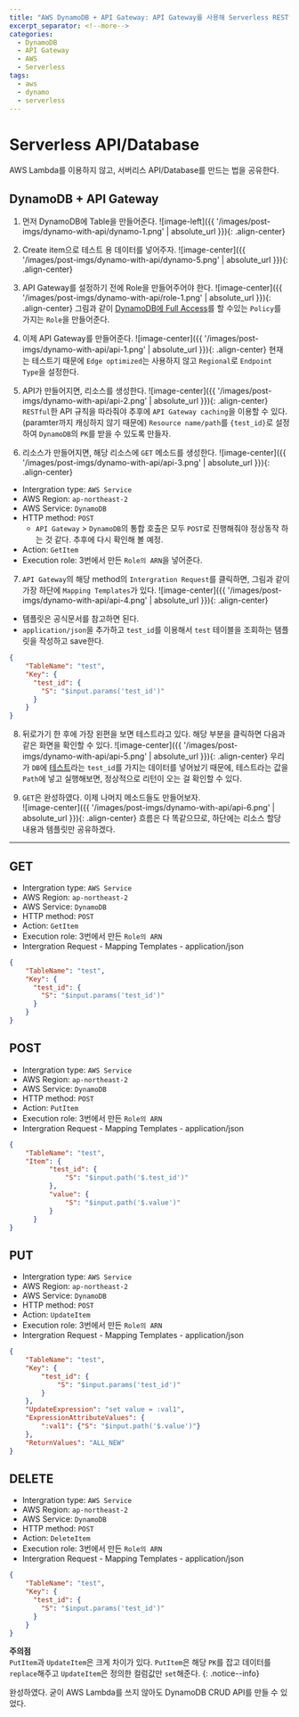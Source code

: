 ```yaml
---
title: "AWS DynamoDB + API Gateway: API Gateway를 사용해 Serverless RESTful API 만들기"
excerpt_separator: <!--more-->
categories:
  - DynamoDB
  - API Gateway
  - AWS
  - Serverless
tags: 
  - aws 
  - dynamo
  - serverless
---
```


# Serverless API/Database
AWS Lambda를 이용하지 않고, 서버리스 API/Database를 만드는 법을 공유한다.


## DynamoDB + API Gateway

1. 먼저 DynamoDB에 Table을 만들어준다.
![image-left]({{ '/images/post-imgs/dynamo-with-api/dynamo-1.png' | absolute_url }}){: .align-center}

2. Create item으로 테스트 용 데이터를 넣어주자.
![image-center]({{ '/images/post-imgs/dynamo-with-api/dynamo-5.png' | absolute_url }}){: .align-center}
<!--more-->

3. API Gateway를 설정하기 전에 Role을 만들어주어야 한다.
![image-center]({{ '/images/post-imgs/dynamo-with-api/role-1.png' | absolute_url }}){: .align-center}
그림과 같이 <U>DynamoDB에 Full Access</U>를 할 수있는 `Policy`를 가지는 `Role`을 만들어준다.

4. 이제 API Gateway를 만들어준다.
![image-center]({{ '/images/post-imgs/dynamo-with-api/api-1.png' | absolute_url }}){: .align-center}
현재는 테스트기 때문에 `Edge optimized`는 사용하지 않고 `Regional`로  `Endpoint Type`을 설정한다.

5. API가 만들어지면, 리소스를 생성한다.
![image-center]({{ '/images/post-imgs/dynamo-with-api/api-2.png' | absolute_url }}){: .align-center}
`RESTful`한 API 규칙을 따라줘야 추후에 `API Gateway caching`을 이용할 수 있다. (paramter까지 캐싱하지 않기 때문에)
`Resource name/path`를 `{test_id}`로 설정하여 `DynamoDB`의 `PK`를 받을 수 있도록 만들자.

6. 리소스가 만들어지면, 해당 리소스에 `GET` 메소드를 생성한다.
![image-center]({{ '/images/post-imgs/dynamo-with-api/api-3.png' | absolute_url }}){: .align-center}
* Intergration type: `AWS Service`
* AWS Region: `ap-northeast-2`
* AWS Service: `DynamoDB`
* HTTP method: `POST`
  - `API Gateway` > `DynamoDB`의 통합 호출은 모두 `POST`로 진행해줘야 정상동작 하는 것 같다. 추후에 다시 확인해 볼 예정.
* Action: `GetItem`
* Execution role: 3번에서 만든 `Role의 ARN`을 넣어준다.

7. `API Gateway`의 해당 method의  `Intergration Request`를 클릭하면, 그림과 같이 가장 하단에 `Mapping Templates`가 있다.
![image-center]({{ '/images/post-imgs/dynamo-with-api/api-4.png' | absolute_url }}){: .align-center}
* 템플릿은 공식문서를 참고하면 된다.
* `application/json`을 추가하고 `test_id`를 이용해서 `test` 테이블을 조회하는 탬플릿을 작성하고 save한다.
```json
{ 
    "TableName": "test",
    "Key": {
      "test_id": { 
        "S": "$input.params('test_id')"
      }
    }
}
```

8. 뒤로가기 한 후에 가장 왼편을 보면 테스트라고 있다. 해당 부분을 클릭하면 다음과 같은 화면을 확인할 수 있다.
![image-center]({{ '/images/post-imgs/dynamo-with-api/api-5.png' | absolute_url }}){: .align-center}
우리가 `DB`에 <U>테스트</U>라는 `test_id`를 가지는 데이터를 넣어놨기 때문에, 테스트라는 값을 `Path`에 넣고 실행해보면, 정상적으로 리턴이 오는 걸 확인할 수 있다.

9. `GET`은 완성하였다. 이제 나머지 메소드들도 만들어보자.  
![image-center]({{ '/images/post-imgs/dynamo-with-api/api-6.png' | absolute_url }}){: .align-center}
흐름은 다 똑같으므로, 하단에는 리소스 할당 내용과 템플릿만 공유하겠다.

---

## GET
* Intergration type: `AWS Service`
* AWS Region: `ap-northeast-2`
* AWS Service: `DynamoDB`
* HTTP method: `POST`
* Action: `GetItem`
* Execution role: 3번에서 만든 `Role의 ARN`
* Intergration Request - Mapping Templates - application/json
```json
{ 
    "TableName": "test",
    "Key": {
      "test_id": { 
        "S": "$input.params('test_id')"
      }
    }
}
```

## POST
* Intergration type: `AWS Service`
* AWS Region: `ap-northeast-2`
* AWS Service: `DynamoDB`
* HTTP method: `POST`
* Action: `PutItem`
* Execution role: 3번에서 만든 `Role의 ARN`
* Intergration Request - Mapping Templates - application/json
```json
{ 
    "TableName": "test",
    "Item": {
          "test_id": {
              "S": "$input.path('$.test_id')"
          },
          "value": {
              "S": "$input.path('$.value')"
          }
      }
}
```

## PUT
* Intergration type: `AWS Service`
* AWS Region: `ap-northeast-2`
* AWS Service: `DynamoDB`
* HTTP method: `POST`
* Action: `UpdateItem`
* Execution role: 3번에서 만든 `Role의 ARN`
* Intergration Request - Mapping Templates - application/json
```json
{
    "TableName": "test",
    "Key": {
        "test_id": {
            "S": "$input.params('test_id')"
        }
    },
    "UpdateExpression": "set value = :val1",
    "ExpressionAttributeValues": {
        ":val1": {"S": "$input.path('$.value')"}
    },
    "ReturnValues": "ALL_NEW"
}
```

## DELETE
* Intergration type: `AWS Service`
* AWS Region: `ap-northeast-2`
* AWS Service: `DynamoDB`
* HTTP method: `POST`
* Action: `DeleteItem`
* Execution role: 3번에서 만든 `Role의 ARN`
* Intergration Request - Mapping Templates - application/json
```json
{ 
    "TableName": "test",
    "Key": {
      "test_id": { 
        "S": "$input.params('test_id')"
      }
    }
}
```

**주의점** <br/>
`PutItem`과 `UpdateItem`은 크게 차이가 있다. `PutItem`은 해당 `PK`를 잡고 데이터를 `replace`해주고 `UpdateItem`은 정의한 컬럼값만 `set`해준다.
{: .notice--info}


완성하였다. 굳이 AWS Lambda를 쓰지 않아도 DynamoDB CRUD API를 만들 수 있었다.
